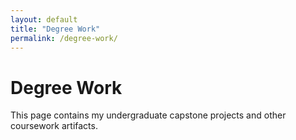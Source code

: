```yaml
---
layout: default
title: "Degree Work"
permalink: /degree-work/
---
```


# Degree Work

This page contains my undergraduate capstone projects and other coursework artifacts.
